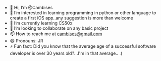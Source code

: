 - 👋 Hi, I’m @Cambises
- 👀 I’m interested in learning programming in python or other language to create a first iOS app..any suggestion is more than welcome
- 🌱 I’m currently learning CS50x
- 💞️ I’m looking to collaborate on any basic project
- 📫 How to reach me at cambises@gmail.com
- 😄 Pronouns: JR
- ⚡ Fun fact: Did you know that the average age of a successful software developer is over 30 years old?...I'm in that average.. :) 

<!---
Cambises/Cambises is a ✨ special ✨ repository because its `README.md` (this file) appears on your GitHub profile.
You can click the Preview link to take a look at your changes.
--->
